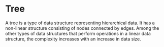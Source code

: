 <h1> Tree </h1>
<p>A tree is a type of data structure representing hierarchical data. It has a non-linear structure consisting of nodes connected by edges. Among the other types of data structures that perform operations in a linear data structure, the complexity increases with an increase in data size.</p>

